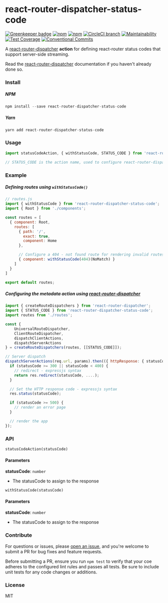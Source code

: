 # react-router-dispatcher-status-code

[![Greenkeeper badge](https://badges.greenkeeper.io/adam-26/react-router-dispatcher-status-code.svg)](https://greenkeeper.io/)
[![npm](https://img.shields.io/npm/v/react-router-dispatcher-status-code.svg)](https://www.npmjs.com/package/react-router-dispatcher-status-code)
[![npm](https://img.shields.io/npm/dm/react-router-dispatcher-status-code.svg)](https://www.npmjs.com/package/react-router-dispatcher-status-code)
[![CircleCI branch](https://img.shields.io/circleci/project/github/adam-26/react-router-dispatcher-status-code/master.svg)](https://circleci.com/gh/adam-26/react-router-dispatcher-status-code/tree/master)
[![Maintainability](https://api.codeclimate.com/v1/badges/f7b74237da220070a5fb/maintainability)](https://codeclimate.com/github/adam-26/react-router-dispatcher-status-code/maintainability)
[![Test Coverage](https://api.codeclimate.com/v1/badges/f7b74237da220070a5fb/test_coverage)](https://codeclimate.com/github/adam-26/react-router-dispatcher-status-code/test_coverage)
[![Conventional Commits](https://img.shields.io/badge/Conventional%20Commits-1.0.0-yellow.svg)](https://conventionalcommits.org)

A [react-router-dispatcher](https://github.com/adam-26/react-router-dispatcher) **action** for defining react-router status codes that support server-side streaming.

Read the [react-router-dispatcher](https://github.com/adam-26/react-router-dispatcher) documentation if you haven't already done so.

### Install

##### NPM

```js
npm install --save react-router-dispatcher-status-code
```

##### Yarn

```js
yarn add react-router-dispatcher-status-code
```

### Usage

```js
import statusCodeAction, { withStatusCode, STATUS_CODE } from 'react-router-dispatcher-status-code';

// STATUS_CODE is the action name, used to configure react-router-dispatcher
```

### Example

##### Defining routes using `withStatusCode()`

```js
// routes.js
import { withStatusCode } from 'react-router-dispatcher-status-code';
import { Root } from './components';

const routes = [
  { component: Root,
    routes: [
      { path: '/',
        exact: true,
        component: Home
      },

      // Configure a 404 - not found route for rendering invalid routes
      { component: withStatusCode(404)(NoMatch) }
    ]
  }
]

export default routes;
```

##### Configuring the metadata action using [react-router-dispatcher](https://github.com/adam-26/react-router-dispatcher)

```js
import { createRouteDispatchers } from 'react-router-dispatcher';
import { STATUS_CODE } from 'react-router-dispatcher-status-code';
import routes from './routes';

const {
    UniversalRouteDispatcher,
    ClientRouteDispatcher,
    dispatchClientActions,
    dispatchServerActions
} = createRouteDispatchers(routes, [[STATUS_CODE]]);

// Server dispatch
dispatchServerActions(req.url, params).then(({ httpResponse: { statusCode } }) => {
  if (statusCode >= 300 || statusCode < 400) {
    // redirect - expressjs syntax
    return res.redirect(statusCode, ....);
  }

  // Set the HTTP response code - expressjs syntax
  res.status(statusCode);

  if (statusCode >= 500) {
    // render an error page
  }

  // render the app
});
```

### API

`statusCodeAction(statusCode)`

#### Parameters

**statusCode**: `number`

  * The statusCode to assign to the response

`withStatusCode(statusCode)`

#### Parameters

**statusCode**: `number`

  * The statusCode to assign to the response


### Contribute
For questions or issues, please [open an issue](https://github.com/adam-26/react-router-dispatcher-status-code/issues), and you're welcome to submit a PR for bug fixes and feature requests.

Before submitting a PR, ensure you run `npm test` to verify that your coe adheres to the configured lint rules and passes all tests. Be sure to include unit tests for any code changes or additions.

### License
MIT